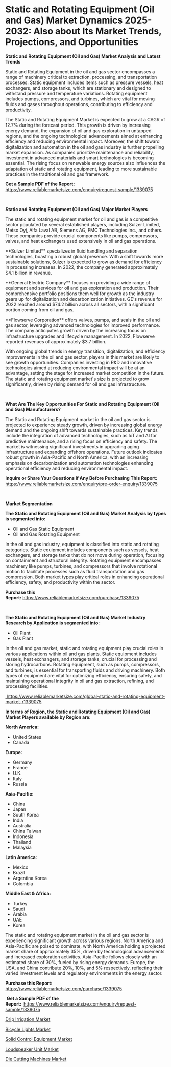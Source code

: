 <p><h1>Static and Rotating Equipment (Oil and Gas) Market Dynamics 2025-2032: Also about Its Market Trends, Projections, and Opportunities</h1></p><p><strong>Static and Rotating Equipment (Oil and Gas) Market Analysis and Latest Trends</strong></p>
<p><p>Static and Rotating Equipment in the oil and gas sector encompasses a range of machinery critical to extraction, processing, and transportation processes. Static equipment includes items such as pressure vessels, heat exchangers, and storage tanks, which are stationary and designed to withstand pressure and temperature variations. Rotating equipment includes pumps, compressors, and turbines, which are vital for moving fluids and gases throughout operations, contributing to efficiency and productivity.</p><p>The Static and Rotating Equipment Market is expected to grow at a CAGR of 12.7% during the forecast period. This growth is driven by increasing energy demand, the expansion of oil and gas exploration in untapped regions, and the ongoing technological advancements aimed at enhancing efficiency and reducing environmental impact. Moreover, the shift toward digitalization and automation in the oil and gas industry is further propelling market expansion. As companies prioritize maintenance and reliability, investment in advanced materials and smart technologies is becoming essential. The rising focus on renewable energy sources also influences the adaptation of static and rotating equipment, leading to more sustainable practices in the traditional oil and gas framework.</p></p>
<p><strong>Get a Sample PDF of the Report:&nbsp;</strong> <a href="https://www.reliablemarketsize.com/enquiry/request-sample/1339075?utm_campaign=1991&utm_medium=2&utm_source=Github&utm_content=ia&utm_term=28022025&utm_id=static-and-rotating-equipment-oil-and-gas">https://www.reliablemarketsize.com/enquiry/request-sample/1339075</a></p>
<p>&nbsp;</p>
<p><strong>Static and Rotating Equipment (Oil and Gas) Major Market Players</strong></p>
<p><p>The static and rotating equipment market for oil and gas is a competitive sector populated by several established players, including Sulzer Limited, Metso Oyj, Alfa Laval AB, Siemens AG, FMC Technologies Inc., and others. These companies provide crucial components like pumps, compressors, valves, and heat exchangers used extensively in oil and gas operations.</p><p>**Sulzer Limited** specializes in fluid handling and separation technologies, boasting a robust global presence. With a shift towards more sustainable solutions, Sulzer is expected to grow as demand for efficiency in processing increases. In 2022, the company generated approximately $4.1 billion in revenue.</p><p>**General Electric Company** focuses on providing a wide range of equipment and services for oil and gas exploration and production. Their comprehensive portfolio positions them well for growth as the industry gears up for digitalization and decarbonization initiatives. GE's revenue for 2022 reached around $74.2 billion across all sectors, with a significant portion coming from oil and gas.</p><p>**Flowserve Corporation** offers valves, pumps, and seals in the oil and gas sector, leveraging advanced technologies for improved performance. The company anticipates growth driven by the increasing focus on infrastructure upgrades and lifecycle management. In 2022, Flowserve reported revenues of approximately $3.7 billion.</p><p>With ongoing global trends in energy transition, digitalization, and efficiency improvements in the oil and gas sector, players in this market are likely to see growth opportunities. Companies investing in R&D and innovative technologies aimed at reducing environmental impact will be at an advantage, setting the stage for increased market competition in the future. The static and rotating equipment market's size is projected to grow significantly, driven by rising demand for oil and gas infrastructure.</p></p>
<p>&nbsp;</p>
<p><strong>What Are The Key Opportunities For Static and Rotating Equipment (Oil and Gas) Manufacturers?</strong></p>
<p><p>The Static and Rotating Equipment market in the oil and gas sector is projected to experience steady growth, driven by increasing global energy demand and the ongoing shift towards sustainable practices. Key trends include the integration of advanced technologies, such as IoT and AI for predictive maintenance, and a rising focus on efficiency and safety. The market is witnessing significant investments in upgrading aging infrastructure and expanding offshore operations. Future outlook indicates robust growth in Asia-Pacific and North America, with an increasing emphasis on decarbonization and automation technologies enhancing operational efficiency and reducing environmental impact.</p></p>
<p><strong>Inquire or Share Your Questions If Any Before Purchasing This Report:</strong> <a href="https://www.reliablemarketsize.com/enquiry/pre-order-enquiry/1339075?utm_campaign=1991&utm_medium=2&utm_source=Github&utm_content=ia&utm_term=28022025&utm_id=static-and-rotating-equipment-oil-and-gas">https://www.reliablemarketsize.com/enquiry/pre-order-enquiry/1339075</a></p>
<p>&nbsp;</p>
<p><strong>Market Segmentation</strong></p>
<p><strong>The Static and Rotating Equipment (Oil and Gas) Market Analysis by types is segmented into:</strong></p>
<p><ul><li>Oil and Gas Static Equipment</li><li>Oil and Gas Rotating Equipment</li></ul></p>
<p><p>In the oil and gas industry, equipment is classified into static and rotating categories. Static equipment includes components such as vessels, heat exchangers, and storage tanks that do not move during operation, focusing on containment and structural integrity. Rotating equipment encompasses machinery like pumps, turbines, and compressors that involve rotational motion to facilitate processes such as fluid transportation and gas compression. Both market types play critical roles in enhancing operational efficiency, safety, and productivity within the sector.</p></p>
<p><strong>Purchase this Report:&nbsp;</strong><a href="https://www.reliablemarketsize.com/purchase/1339075?utm_campaign=1991&utm_medium=2&utm_source=Github&utm_content=ia&utm_term=28022025&utm_id=static-and-rotating-equipment-oil-and-gas">https://www.reliablemarketsize.com/purchase/1339075</a></p>
<p>&nbsp;</p>
<p><strong>The Static and Rotating Equipment (Oil and Gas) Market Industry Research by Application is segmented into:</strong></p>
<p><ul><li>Oil Plant</li><li>Gas Plant</li></ul></p>
<p><p>In the oil and gas market, static and rotating equipment play crucial roles in various applications within oil and gas plants. Static equipment includes vessels, heat exchangers, and storage tanks, crucial for processing and storing hydrocarbons. Rotating equipment, such as pumps, compressors, and turbines, is essential for transporting fluids and driving machinery. Both types of equipment are vital for optimizing efficiency, ensuring safety, and maintaining operational integrity in oil and gas extraction, refining, and processing facilities.</p></p>
<p><a href="https://www.reliablemarketsize.com/global-static-and-rotating-equipment-market-r1339075?utm_campaign=1991&utm_medium=2&utm_source=Github&utm_content=ia&utm_term=28022025&utm_id=static-and-rotating-equipment-oil-and-gas">&nbsp;https://www.reliablemarketsize.com/global-static-and-rotating-equipment-market-r1339075</a></p>
<p><strong>In terms of Region, the Static and Rotating Equipment (Oil and Gas) Market Players available by Region are:</strong></p>
<p>
    <p> <strong> North America: </strong>
        <ul>
            <li>United States</li>
            <li>Canada</li>
        </ul>
        </p> 
    <p> <strong> Europe: </strong>
        <ul>
            <li>Germany</li>
            <li>France</li>
            <li>U.K.</li>
            <li>Italy</li>
            <li>Russia</li>
        </ul>
        </p> 
    <p> <strong> Asia-Pacific: </strong>
        <ul>
            <li>China</li>
            <li>Japan</li>
            <li>South Korea</li>
            <li>India</li>
            <li>Australia</li>
            <li>China Taiwan</li>
            <li>Indonesia</li>
            <li>Thailand</li>
            <li>Malaysia</li>
        </ul>
        </p> 
    <p> <strong> Latin America: </strong>
        <ul>
            <li>Mexico</li>
            <li>Brazil</li>
            <li>Argentina Korea</li>
            <li>Colombia</li>
        </ul>
        </p> 
    <p> <strong> Middle East & Africa: </strong>
        <ul>
            <li>Turkey</li>
            <li>Saudi</li>
            <li>Arabia</li>
            <li>UAE</li>
            <li>Korea</li>
        </ul>
    </p>
    </p>
<p><p>The static and rotating equipment market in the oil and gas sector is experiencing significant growth across various regions. North America and Asia-Pacific are poised to dominate, with North America holding a projected market share of approximately 35%, driven by technological advancements and increased exploration activities. Asia-Pacific follows closely with an estimated share of 30%, fueled by rising energy demands. Europe, the USA, and China contribute 20%, 10%, and 5% respectively, reflecting their varied investment levels and regulatory environments in the energy sector.</p></p>
<p><strong>Purchase this Report: </strong><a href="https://www.reliablemarketsize.com/purchase/1339075?utm_campaign=1991&utm_medium=2&utm_source=Github&utm_content=ia&utm_term=28022025&utm_id=static-and-rotating-equipment-oil-and-gas">https://www.reliablemarketsize.com/purchase/1339075</a></p>
<p>&nbsp;<strong>Get a Sample PDF of the Report:&nbsp;&nbsp;</strong><a href="https://www.reliablemarketsize.com/enquiry/request-sample/1339075?utm_campaign=1991&utm_medium=2&utm_source=Github&utm_content=ia&utm_term=28022025&utm_id=static-and-rotating-equipment-oil-and-gas">https://www.reliablemarketsize.com/enquiry/request-sample/1339075</a></p>
<p><strong></strong></p>
<p><p><a href="https://github.com/mabutironaldo/Market-Research-Report-List-7/blob/main/drip-irrigation-market.md?utm_campaign=1991&utm_medium=2&utm_source=Github&utm_content=ia&utm_term=28022025&utm_id=static-and-rotating-equipment-oil-and-gas">Drip Irrigation Market</a></p><p><a href="https://github.com/avikalitesjj/Market-Research-Report-List-1/blob/main/bicycle-lights-market.md?utm_campaign=1991&utm_medium=2&utm_source=Github&utm_content=ia&utm_term=28022025&utm_id=static-and-rotating-equipment-oil-and-gas">Bicycle Lights Market</a></p><p><a href="https://github.com/guneycigdem35/Market-Research-Report-List-5/blob/main/solid-control-equipment-market.md?utm_campaign=1991&utm_medium=2&utm_source=Github&utm_content=ia&utm_term=28022025&utm_id=static-and-rotating-equipment-oil-and-gas">Solid Control Equipment Market</a></p><p><a href="https://github.com/AshikRahman991/Market-Research-Report-List-1/blob/main/loudspeaker-unit-market.md?utm_campaign=1991&utm_medium=2&utm_source=Github&utm_content=ia&utm_term=28022025&utm_id=static-and-rotating-equipment-oil-and-gas">Loudspeaker Unit Market</a></p><p><a href="https://github.com/HobertDavis43/Market-Research-Report-List-1/blob/main/die-cutting-machines-market.md?utm_campaign=1991&utm_medium=2&utm_source=Github&utm_content=ia&utm_term=28022025&utm_id=static-and-rotating-equipment-oil-and-gas">Die Cutting Machines Market</a></p></p>
